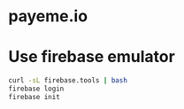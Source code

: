 # payeme.io

# Use firebase emulator

```bash
curl -sL firebase.tools | bash
firebase login
firebase init
```

